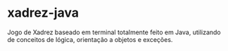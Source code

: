 # xadrez-java
Jogo de Xadrez baseado em terminal totalmente feito em Java, utilizando de conceitos de lógica, orientação a objetos e exceções.
